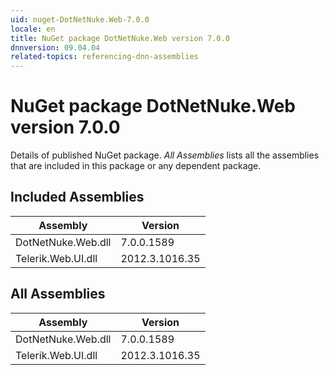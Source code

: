 ```yaml
---
uid: nuget-DotNetNuke.Web-7.0.0
locale: en
title: NuGet package DotNetNuke.Web version 7.0.0
dnnversion: 09.04.04
related-topics: referencing-dnn-assemblies
---
```


# NuGet package DotNetNuke.Web version 7.0.0
Details of published NuGet package.
*All Assemblies* lists all the assemblies that are included in this package or any dependent package.

## Included Assemblies

|Assembly|Version|
|---|---|
|DotNetNuke.Web.dll|7.0.0.1589|
|Telerik.Web.UI.dll|2012.3.1016.35|

## All Assemblies

|Assembly|Version|
|---|---|
|DotNetNuke.Web.dll|7.0.0.1589|
|Telerik.Web.UI.dll|2012.3.1016.35|

